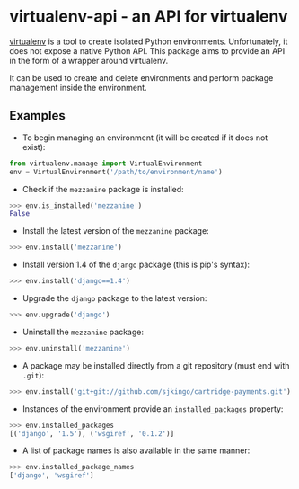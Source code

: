 virtualenv-api - an API for virtualenv
======================================

[virtualenv](http://www.virtualenv.org/) is a tool to create isolated Python
environments.  Unfortunately, it does not expose a native Python API. This
package aims to provide an API in the form of a wrapper around virtualenv.

It can be used to create and delete environments and perform package management
inside the environment.

Examples
--------

* To begin managing an environment (it will be created if it does not exist):

```python
from virtualenv.manage import VirtualEnvironment
env = VirtualEnvironment('/path/to/environment/name')
```

* Check if the `mezzanine` package is installed:

```python
>>> env.is_installed('mezzanine')
False
```

* Install the latest version of the `mezzanine` package:

```python
>>> env.install('mezzanine')
```

* Install version 1.4 of the `django` package (this is pip's syntax):

```python
>>> env.install('django==1.4')
```

* Upgrade the `django` package to the latest version:

```python
>>> env.upgrade('django')
```

* Uninstall the `mezzanine` package:

```python
>>> env.uninstall('mezzanine')
```

* A package may be installed directly from a git repository (must end with `.git`):

```python
>>> env.install('git+git://github.com/sjkingo/cartridge-payments.git')
```

* Instances of the environment provide an `installed_packages` property:

```python
>>> env.installed_packages
[('django', '1.5'), ('wsgiref', '0.1.2')]
```

* A list of package names is also available in the same manner:

```python
>>> env.installed_package_names
['django', 'wsgiref']
